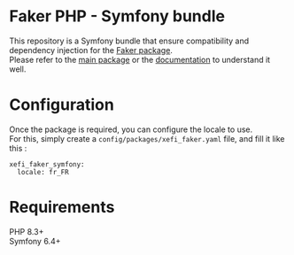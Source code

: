 # Faker PHP - Symfony bundle

This repository is a Symfony bundle that ensure compatibility and dependency injection for the [Faker package](https://github.com/xefi/faker-php).  
Please refer to the [main package](https://github.com/xefi/faker-php) or the [documentation](https://faker-php.xefi.com/) to understand it well.

# Configuration

Once the package is required, you can configure the locale to use.  
For this, simply create a `config/packages/xefi_faker.yaml` file, and fill it like this :
```
xefi_faker_symfony:
  locale: fr_FR
```

# Requirements

PHP 8.3+  
Symfony 6.4+